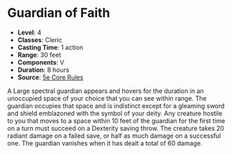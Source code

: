 # Guardian of Faith

- **Level**: 4
- **Classes**: Cleric
- **Casting Time**: 1 action
- **Range**: 30 feet
- **Components**: V
- **Duration**: 8 hours
- **Source**: [5e Core Rules](http://dnd.wizards.com/articles/features/systems-reference-document-srd)

A Large spectral guardian appears and hovers for the duration in an unoccupied space of your choice that you can see within range. The guardian occupies that space and is indistinct except for a gleaming sword and shield emblazoned with the symbol of your deity. Any creature hostile to you that moves to a space within 10 feet of the guardian for the first time on a turn must succeed on a Dexterity saving throw. The creature takes 20 radiant damage on a failed save, or half as much damage on a successful one. The guardian vanishes when it has dealt a total of 60 damage.

